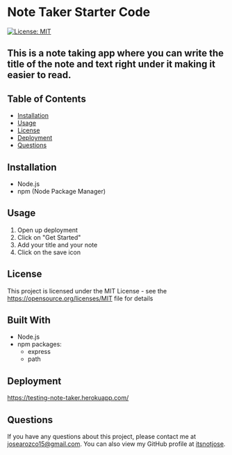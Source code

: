 # Note Taker Starter Code

[![License: MIT](https://img.shields.io/badge/License-MIT-yellow.svg)](https://opensource.org/licenses/MIT)

## This is a note taking app where you can write the title of the note and text right under it making it easier to read.

## Table of Contents

* [Installation](#installation)
* [Usage](#usage)
* [License](#license)
* [Deployment](#deployment)
* [Questions](#questions)

## Installation

* Node.js
* npm (Node Package Manager)

## Usage

1. Open up deployment
2. Click on "Get Started"
3. Add your title and your note
4. Click on the save icon

## License

This project is licensed under the MIT License - see the <https://opensource.org/licenses/MIT> file for details

## Built With

* Node.js
* npm packages:
  * express
  * path
  
## Deployment

<https://testing-note-taker.herokuapp.com/>

## Questions

If you have any questions about this project, please contact me at josearozco15@gmail.com. You can also view my GitHub profile at [itsnotjose](https://github.com/itsnotjose).
